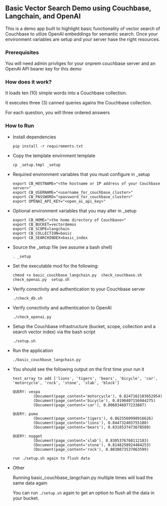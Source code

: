 ## Basic Vector Search Demo using Couchbase, Langchain, and OpenAI

This is a demo app built to highlight basic functionality of vector search of Couchbase to utlize OpenAI embeddings for semantic search.
Once your environment variables are setup and your server hase the right resources. 

### Prerequisites 

You will need admin privliges for your onprem couchbase server 
and an OpenAI API bearer key for this demo

### How does it work?

It loads ten (10) simple words into a Couchbase collection.

It executes three (3) canned queries agains the Couchbase collection.

For each question, you will three ordered answers

### How to Run

- Install dependencies

  `pip install -r requirements.txt`

- Copy the template envirnment template

  `cp _setup.tmpl _setup`

- Required environment variables that you must configure in _setup
  ```
  export CB_HOSTNAME="<the hostname or IP address of your Couchbase server>" 
  export CB_USERNAME="<username_for_couchbase_cluster>" 
  export CB_PASSWORD="<password_for_couchbase_cluster>"
  export OPENAI_API_KEY="<open_ai_api_key>"
  ```

- Optional environment variables that you may alter in _setup

  ```
  export CB_HOME="<the home directory of Couchbase>"
  export CB_BUCKET=vectordemos
  export CB_SCOPE=langchain
  export CB_COLLECTION=basic
  export CB_SEARCHINDEX=basic_index
  ```

- Source the _setup file (we assume a bash shell)

  `. _setup`

- Set the executable mod for the following:

  `chmod +x basic_couchbase_langchain.py  check_couchbase.sh  check_openai.py  setup.sh`

- Verify conectivity and authentication to your Couchbase server

  `./check_db.sh`

- Verify conectivity and authentication to OpenAI

  `./check_openai.py`

- Setup the Couchbase infrastructure (bucket, scope, collection and a search vector index) via the bash script

  `./setup.sh`

- Run the application

  `./basic_couchbase_langchain.py`

- You should see the following output on the first time your run it

  ```
  text_array to add ['lions', 'tigers', 'bears', 'bicycle', 'car', 'motorcycle', 'rock', 'stone', 'slab', 'block']

  QUERY: vespa
           (Document(page_content='motorcycle'), 0.8247162103652954)
           (Document(page_content='bicycle'), 0.8190407156944275)
           (Document(page_content='car'), 0.8068346977233887)

  QUERY: puma
           (Document(page_content='tigers'), 0.8625560998916626)
           (Document(page_content='lions'), 0.844732403755188)
           (Document(page_content='bears'), 0.8318537473678589)

  QUERY: nugget
           (Document(page_content='slab'), 0.8305376768112183)
           (Document(page_content='stone'), 0.8148258924484253)
           (Document(page_content='rock'), 0.8030873537063599)

  run ./setup.sh again to flush data
  ```

- Other

  Running basic_couchbase_langchain.py multiple times will load the same data again

  You can run `./setup.sh` again to get an option to flush all the data in your bucket.
